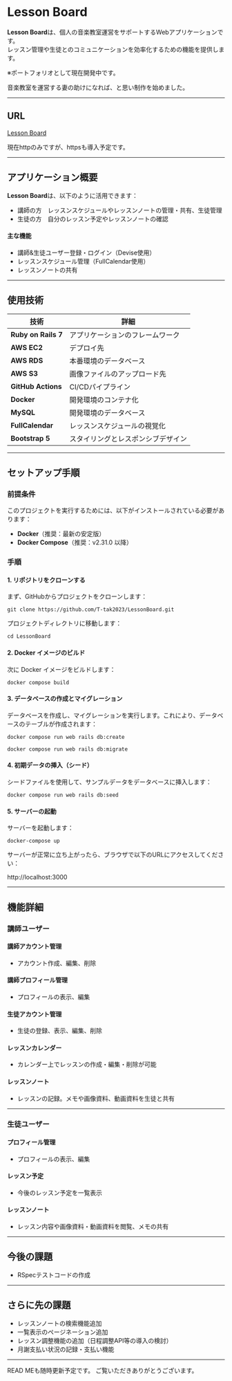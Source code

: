 # Lesson Board
 
**Lesson Board**は、個人の音楽教室運営をサポートするWebアプリケーションです。<br>
レッスン管理や生徒とのコミュニケーションを効率化するための機能を提供します。

 ※ポートフォリオとして現在開発中です。 

音楽教室を運営する妻の助けになれば、と思い制作を始めました。
 
---

## URL

[Lesson Board](http://54.92.39.204/)

現在httpのみですが、httpsも導入予定です。

---

## アプリケーション概要

**Lesson Board**は、以下のように活用できます：

- 講師の方　レッスンスケジュールやレッスンノートの管理・共有、生徒管理  
- 生徒の方　自分のレッスン予定やレッスンノートの確認

#### 主な機能

- 講師&生徒ユーザー登録・ログイン（Devise使用）
- レッスンスケジュール管理（FullCalendar使用）
- レッスンノートの共有

---

## 使用技術

| 技術               | 詳細                                |
|--------------------|-------------------------------------|
| **Ruby on Rails 7** | アプリケーションのフレームワーク |
| **AWS EC2**         | デプロイ先     |
| **AWS RDS**         | 本番環境のデータベース              |
| **AWS S3**          | 画像ファイルのアップロード先          |
| **GitHub Actions**  | CI/CDパイプライン                  |
| **Docker**          | 開発環境のコンテナ化                |
| **MySQL**           | 開発環境のデータベース              |
| **FullCalendar**    | レッスンスケジュールの視覚化         |
| **Bootstrap 5**     | スタイリングとレスポンシブデザイン   |

---

## セットアップ手順

### 前提条件

このプロジェクトを実行するためには、以下がインストールされている必要があります：

- **Docker**（推奨：最新の安定版）
- **Docker Compose**（推奨：v2.31.0 以降）

### 手順

#### **1. リポジトリをクローンする**

まず、GitHubからプロジェクトをクローンします：

```
git clone https://github.com/T-tak2023/LessonBoard.git
```
プロジェクトディレクトリに移動します：
```
cd LessonBoard
```

#### **2. Docker イメージのビルド**

次に Docker イメージをビルドします：
```
docker compose build  
```
#### **3. データベースの作成とマイグレーション**

データベースを作成し、マイグレーションを実行します。これにより、データベースのテーブルが作成されます：
```
docker compose run web rails db:create
```
```
docker compose run web rails db:migrate  
```
#### **4. 初期データの挿入（シード）**

シードファイルを使用して、サンプルデータをデータベースに挿入します：
```
docker compose run web rails db:seed  
```
#### **5. サーバーの起動**

サーバーを起動します：
```
docker-compose up  
```
サーバーが正常に立ち上がったら、ブラウザで以下のURLにアクセスしてください：

http://localhost:3000  


---

## 機能詳細

### 講師ユーザー

#### 講師アカウント管理
- アカウント作成、編集、削除

#### 講師プロフィール管理
- プロフィールの表示、編集

#### 生徒アカウント管理
- 生徒の登録、表示、編集、削除

#### レッスンカレンダー
- カレンダー上でレッスンの作成・編集・削除が可能

#### レッスンノート
- レッスンの記録。メモや画像資料、動画資料を生徒と共有

---

### 生徒ユーザー

#### プロフィール管理
- プロフィールの表示、編集

#### レッスン予定
- 今後のレッスン予定を一覧表示

#### レッスンノート
- レッスン内容や画像資料・動画資料を閲覧、メモの共有

---

## 今後の課題

- RSpecテストコードの作成

---

## さらに先の課題

- レッスンノートの検索機能追加
- 一覧表示のページネーション追加
- レッスン調整機能の追加（日程調整API等の導入の検討）
- 月謝支払い状況の記録・支払い機能

---

READ MEも随時更新予定です。
ご覧いただきありがとうございます。
